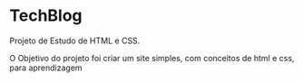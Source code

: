 # TechBlog

Projeto de Estudo de HTML e CSS.

O Objetivo do projeto foi criar um site simples, com conceitos de html e css, para aprendizagem
